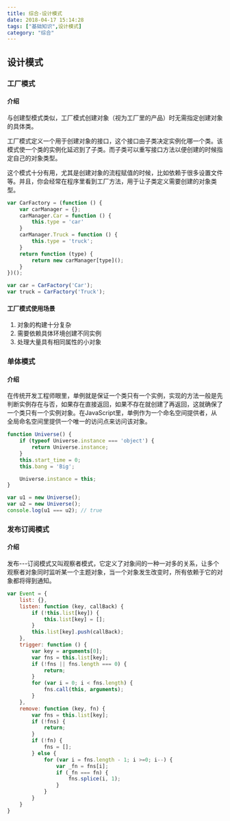 ```yaml
---
title: 综合-设计模式
date: 2018-04-17 15:14:28
tags: ["基础知识",设计模式]
category: "综合"
---
```

## 设计模式

### 工厂模式

#### 介绍

与创建型模式类似，工厂模式创建对象（视为工厂里的产品）时无需指定创建对象的具体类。

工厂模式定义一个用于创建对象的接口，这个接口由子类决定实例化哪一个类。该模式使一个类的实例化延迟到了子类。而子类可以重写接口方法以便创建的时候指定自己的对象类型。

这个模式十分有用，尤其是创建对象的流程赋值的时候，比如依赖于很多设置文件等。并且，你会经常在程序里看到工厂方法，用于让子类定义需要创建的对象类型。

```js
var CarFactory = (function () {
    var carManager = {};
    carManager.Car = function () {
        this.type = 'car'
    }
    carManager.Truck = function () {
        this.type = 'truck';
    }
    return function (type) {
        return new carManager[type]();
    }
})();

var car = CarFactory('Car');
var truck = CarFactory('Truck');

```
#### 工厂模式使用场景
1. 对象的构建十分复杂
2. 需要依赖具体环境创建不同实例
3. 处理大量具有相同属性的小对象

### 单体模式

#### 介绍

在传统开发工程师眼里，单例就是保证一个类只有一个实例，实现的方法一般是先判断实例存在与否，如果存在直接返回，如果不存在就创建了再返回，这就确保了一个类只有一个实例对象。在JavaScript里，单例作为一个命名空间提供者，从全局命名空间里提供一个唯一的访问点来访问该对象。

```js
function Universe() {
    if (typeof Universe.instance === 'object') {
        return Universe.instance;
    }
    this.start_time = 0;
    this.bang = 'Big';

    Universe.instance = this;
}

var u1 = new Universe();
var u2 = new Universe();
console.log(u1 === u2); // true
```

### 发布订阅模式

#### 介绍

发布---订阅模式又叫观察者模式，它定义了对象间的一种一对多的关系，让多个观察者对象同时监听某一个主题对象，当一个对象发生改变时，所有依赖于它的对象都将得到通知。

```js
var Event = {
    list: {},
    listen: function (key, callBack) {
        if (!this.list[key]) {
            this.list[key] = [];
        }
        this.list[key].push(callBack);
    },
    trigger: function () {
        var key = arguments[0];
        var fns = this.list[key];
        if (!fns || fns.length === 0) {
            return;
        }
        for (var i = 0; i < fns.length) {
            fns.call(this, arguments);
        }
    },
    remove: function (key, fn) {
        var fns = this.list[key];
        if (!fns) {
            return;
        }
        if (!fn) {
            fns = [];
        } else {
            for (var i = fns.length - 1; i >=0; i--) {
                var _fn = fns[i];
                if (_fn === fn) {
                    fns.splice(i, 1);
                }
            }
        }
    }
}
```